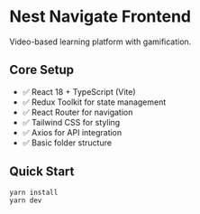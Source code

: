# Nest Navigate Frontend

Video-based learning platform with gamification.

## Core Setup

- ✅ React 18 + TypeScript (Vite)
- ✅ Redux Toolkit for state management
- ✅ React Router for navigation
- ✅ Tailwind CSS for styling
- ✅ Axios for API integration
- ✅ Basic folder structure

## Quick Start

```bash
yarn install
yarn dev